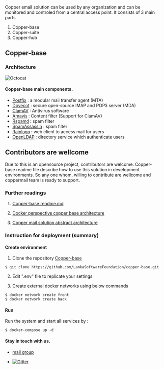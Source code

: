 Copper email solution can be used by any organization and can be monitored and controled from a central access point. It consists of 3 main parts
1. Copper-base
2. Copper-suite
3. Copper-hub


## Copper-base

### Architecture

![Octocat](https://github.com/LankaSoftwareFoundation/Copper-EmailSolution/blob/master/copperBase_mailServerArchitecture.png?raw=true)


#### Copper-base main components.

- [Postfix](http://www.postfix.org/) : a modular mail transfer agent (MTA)
- [Dovecot](https://www.dovecot.org/) : secure open-source IMAP and POP3 server (MDA)
- [ClamAV](https://www.clamav.net/) : Antivirus software
- [Amavis](https://www.amavis.org/) : Content filter (Support for ClamAV)
- [Rspamd](https://rspamd.com/) : spam filter
- [SpamAssassin](https://spamassassin.apache.org/) : spam filter
- [Rainloop](https://www.rainloop.net/) : web client to access mail for users
- [OpenLDAP](https://www.openldap.org/) : directory service which authenticate users


## Contributors are wellcome

Due to this is an opensource project, contributors are welcome.
Copper-base readme file describe how to use this solution in development environments.
So any one whom, willing to contribute are wellcome and coppermail team is ready to support.

### Further readings

  1. [Copper-base readme.md](https://github.com/LankaSoftwareFoundation/copper-base/blob/master/README.md)

  2. [Docker perspective copper base architecture](https://github.com/LankaSoftwareFoundation/Copper-EmailSolution/blob/master/docker%20perspective%20copper-base%20architecture.md)
  
  3. [Copper mail solution abstract architecture](https://docs.google.com/drawings/d/1wwptKob-_G_trksjU4VX9iOO4hrRiZFj7v3jX7qvvvc/edit?usp=sharing)

### Instruction for deployment (summary)

#### Create environment

1. Clone the repository [Copper-base](https://github.com/LankaSoftwareFoundation/copper-base.git)

```
$ git clone https://github.com/LankaSoftwareFoundation/copper-base.git
```

2. Edit ".env" file to replicate your settings

3. Create external docker networks using below commands

```
$ docker network create front
$ docker network create back
```
#### Run

Run the system and start all services by :

```
$ docker-compose up -d 
```

#### Stay in touch with us.

- [mail group](https://groups.google.com/forum/#!forum/lsf-email-solution) 

- [![Gitter](https://img.shields.io/badge/chat-on%20gitter-blue.svg)](https://gitter.im/copper-mail)
